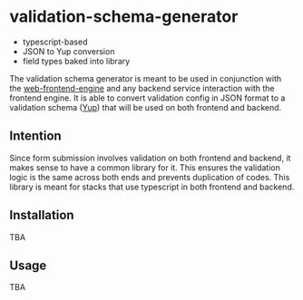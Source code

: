# validation-schema-generator

-   typescript-based
-   JSON to Yup conversion
-   field types baked into library

The validation schema generator is meant to be used in conjunction with the [web-frontend-engine](https://github.com/LifeSG/web-frontend-engine/) and any backend service interaction with the frontend engine. It is able to convert validation config in JSON format to a validation schema ([Yup](https://github.com/jquense/yup)) that will be used on both frontend and backend.

## Intention

Since form submission involves validation on both frontend and backend, it makes sense to have a common library for it. This ensures the validation logic is the same across both ends and prevents duplication of codes. This library is meant for stacks that use typescript in both frontend and backend.

## Installation

TBA

## Usage

TBA

